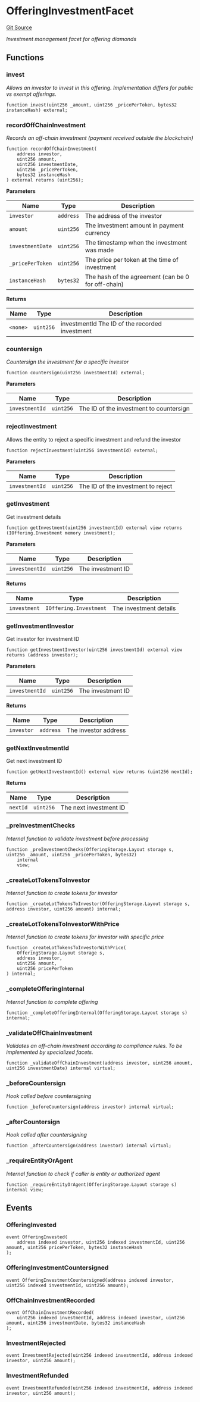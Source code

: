 # OfferingInvestmentFacet
[Git Source](https://github.com/capsign/protocol/blob/dfa6820124c5610a6bfa06329447dbae7c24bc0a/src/Offerings/offering/facets/OfferingInvestmentFacet.sol)

*Investment management facet for offering diamonds*


## Functions
### invest

*Allows an investor to invest in this offering.
Implementation differs for public vs exempt offerings.*


```solidity
function invest(uint256 _amount, uint256 _pricePerToken, bytes32 instanceHash) external;
```

### recordOffChainInvestment

*Records an off-chain investment (payment received outside the blockchain)*


```solidity
function recordOffChainInvestment(
    address investor,
    uint256 amount,
    uint256 investmentDate,
    uint256 _pricePerToken,
    bytes32 instanceHash
) external returns (uint256);
```
**Parameters**

|Name|Type|Description|
|----|----|-----------|
|`investor`|`address`|The address of the investor|
|`amount`|`uint256`|The investment amount in payment currency|
|`investmentDate`|`uint256`|The timestamp when the investment was made|
|`_pricePerToken`|`uint256`|The price per token at the time of investment|
|`instanceHash`|`bytes32`|The hash of the agreement (can be 0 for off-chain)|

**Returns**

|Name|Type|Description|
|----|----|-----------|
|`<none>`|`uint256`|investmentId The ID of the recorded investment|


### countersign

*Countersign the investment for a specific investor*


```solidity
function countersign(uint256 investmentId) external;
```
**Parameters**

|Name|Type|Description|
|----|----|-----------|
|`investmentId`|`uint256`|The ID of the investment to countersign|


### rejectInvestment

Allows the entity to reject a specific investment and refund the investor


```solidity
function rejectInvestment(uint256 investmentId) external;
```
**Parameters**

|Name|Type|Description|
|----|----|-----------|
|`investmentId`|`uint256`|The ID of the investment to reject|


### getInvestment

Get investment details


```solidity
function getInvestment(uint256 investmentId) external view returns (IOffering.Investment memory investment);
```
**Parameters**

|Name|Type|Description|
|----|----|-----------|
|`investmentId`|`uint256`|The investment ID|

**Returns**

|Name|Type|Description|
|----|----|-----------|
|`investment`|`IOffering.Investment`|The investment details|


### getInvestmentInvestor

Get investor for investment ID


```solidity
function getInvestmentInvestor(uint256 investmentId) external view returns (address investor);
```
**Parameters**

|Name|Type|Description|
|----|----|-----------|
|`investmentId`|`uint256`|The investment ID|

**Returns**

|Name|Type|Description|
|----|----|-----------|
|`investor`|`address`|The investor address|


### getNextInvestmentId

Get next investment ID


```solidity
function getNextInvestmentId() external view returns (uint256 nextId);
```
**Returns**

|Name|Type|Description|
|----|----|-----------|
|`nextId`|`uint256`|The next investment ID|


### _preInvestmentChecks

*Internal function to validate investment before processing*


```solidity
function _preInvestmentChecks(OfferingStorage.Layout storage s, uint256 _amount, uint256 _pricePerToken, bytes32)
    internal
    view;
```

### _createLotTokensToInvestor

*Internal function to create tokens for investor*


```solidity
function _createLotTokensToInvestor(OfferingStorage.Layout storage s, address investor, uint256 amount) internal;
```

### _createLotTokensToInvestorWithPrice

*Internal function to create tokens for investor with specific price*


```solidity
function _createLotTokensToInvestorWithPrice(
    OfferingStorage.Layout storage s,
    address investor,
    uint256 amount,
    uint256 pricePerToken
) internal;
```

### _completeOfferingInternal

*Internal function to complete offering*


```solidity
function _completeOfferingInternal(OfferingStorage.Layout storage s) internal;
```

### _validateOffChainInvestment

*Validates an off-chain investment according to compliance rules.
To be implemented by specialized facets.*


```solidity
function _validateOffChainInvestment(address investor, uint256 amount, uint256 investmentDate) internal virtual;
```

### _beforeCountersign

*Hook called before countersigning*


```solidity
function _beforeCountersign(address investor) internal virtual;
```

### _afterCountersign

*Hook called after countersigning*


```solidity
function _afterCountersign(address investor) internal virtual;
```

### _requireEntityOrAgent

*Internal function to check if caller is entity or authorized agent*


```solidity
function _requireEntityOrAgent(OfferingStorage.Layout storage s) internal view;
```

## Events
### OfferingInvested

```solidity
event OfferingInvested(
    address indexed investor, uint256 indexed investmentId, uint256 amount, uint256 pricePerToken, bytes32 instanceHash
);
```

### OfferingInvestmentCountersigned

```solidity
event OfferingInvestmentCountersigned(address indexed investor, uint256 indexed investmentId, uint256 amount);
```

### OffChainInvestmentRecorded

```solidity
event OffChainInvestmentRecorded(
    uint256 indexed investmentId, address indexed investor, uint256 amount, uint256 investmentDate, bytes32 instanceHash
);
```

### InvestmentRejected

```solidity
event InvestmentRejected(uint256 indexed investmentId, address indexed investor, uint256 amount);
```

### InvestmentRefunded

```solidity
event InvestmentRefunded(uint256 indexed investmentId, address indexed investor, uint256 amount);
```

